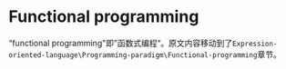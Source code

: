 # Functional programming

“functional programming"即”函数式编程“。原文内容移动到了`Expression-oriented-language\Programming-paradigm\Functional-programming`章节。
